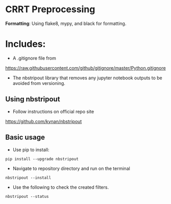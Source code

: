 # CRRT Preprocessing

**Formatting**: Using flake8, mypy, and black for formatting.

# Includes:

- A .gitignore file from

https://raw.githubusercontent.com/github/gitignore/master/Python.gitignore

- The nbstripout library that removes any jupyter notebook outputs to be avoided from versioning.

## Using nbstripout

- Follow instructions on official repo site

https://github.com/kynan/nbstripout


## Basic usage

- Use pip to install:

```
pip install --upgrade nbstripout
```
- Navigate to repository directory and run on the terminal

```
nbstripout --install
```

- Use the following to check the created filters.

```
nbstripout --status
```
